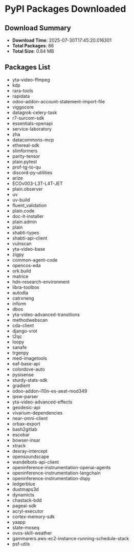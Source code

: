 # PyPI Packages Downloaded

## Download Summary
- **Download Time**: 2025-07-30T17:45:20.016301
- **Total Packages**: 86
- **Total Size**: 0.84 MB

## Packages List
- yta-video-ffmpeg
- kdp
- rara-tools
- rapidata
- odoo-addon-account-statement-import-file
- viggocore
- datagrok-celery-task
- r7-surcom-sdk
- essentials-openapi
- service-laboratory
- zha
- datacommons-mcp
- ethereal-sdk
- slimformers
- parity-tensor
- plain.pytest
- prof-tg-to-qu
- discord-py-utilities
- arize
- ECOv003-L3T-L4T-JET
- plain.observer
- uv
- uv-build
- fluent_validation
- plain.code
- doc-it-installer
- plain.admin
- plain
- shabti-types
- shabti-api-client
- vulnscan
- yta-video-base
- zigpy
- common-agent-code
- opencos-eda
- ork.build
- matrice
- hdn-research-environment
- libra-toolbox
- autodla
- catrxneng
- inform
- dbos
- yta-video-advanced-transitions
- methodwebscan
- cda-client
- django-vrot
- t2qc
- loopy
- sanafe
- trgenpy
- med-imagetools
- eaf-base-api
- colordove-auto
- pysisense
- sturdy-stats-sdk
- gradient
- odoo-addon-l10n-es-aeat-mod349
- ipsw-parser
- yta-video-advanced-effects
- geodesic-api
- vivarium-dependencies
- near-omni-client
- orbax-export
- bash2gitlab
- escobar
- bowser-insar
- xtrack
- dexray-intercept
- opensoundscape
- wandelbots-api-client
- openinference-instrumentation-openai-agents
- openinference-instrumentation-langchain
- openinference-instrumentation-dspy
- ledgerblue
- dustmaps3d
- dynamicts
- chastack-bdd
- pageai-sdk
- acryl-executor
- cortex-memory-sdk
- yaapp
- state-moseq
- ovos-skill-weather
- gammarers.aws-ec2-instance-running-schedule-stack
- psf-utils
